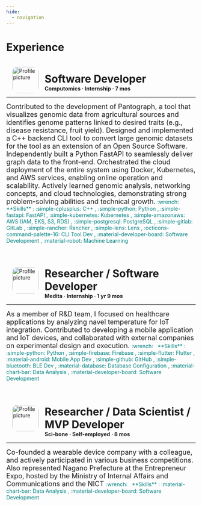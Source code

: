 ```yaml
---
hide:
  - navigation
---
```


# Experience
<br>

<!-- Computomics -->
<img src="../img/logo-computomics.jpg" alt="Profile picture" width="70rem" style="float: left; margin: 0rem 1rem; border-radius: 20%; overflow: hidden;"/>

<h1 style="margin: 0.9rem 0rem 0rem 5rem; font-weight: bold;">
    Software Developer
</h1>
<h4 style="margin: 0rem;">Computomics · Internship · 7 mos</h4>

---
<font size=4rem>
Contributed to the development of Pantograph, a tool that visualizes genomic data from agricultural sources and identifies genome patterns linked to desired traits (e.g., disease resistance, fruit yield). Designed and implemented a C++ backend CLI tool to convert large genomic datasets for the tool as an extension of an Open Source Software. Independently built a Python FastAPI to seamlessly deliver graph data to the front-end. Orchestrated the cloud deployment of the entire system using Docker, Kubernetes, and AWS services, enabling online operation and scalability. Actively learned genomic analysis, networking concepts, and cloud technologies, demonstrating strong problem-solving abilities and technical growth.
</font>

<span style="color: teal;">
:wrench: &nbsp; **Skills** :
 :simple-cplusplus:             C++ ,
 :simple-python:                Python ,
 :simple-fastapi:               FastAPI ,
 :simple-kubernetes:            Kubernetes ,
 :simple-amazonaws:             AWS (IAM, EKS, S3, RDS) ,
 :simple-postgresql:            PostgreSQL ,
 :simple-gitlab:                GitLab ,
 :simple-rancher:               Rancher ,
 :simple-lens:                  Lens ,
 :octicons-command-palette-16:  CLI Tool Dev ,
 :material-developer-board:     Software Development ,
 :material-robot:               Machine Learning
</span>

<br><br>


<!-- Medita -->
<img src="../img/logo-medita.jpg" alt="Profile picture" width="70rem" style="float: left; margin: 0rem 1rem; border-radius: 20%; overflow: hidden;"/>

<h1 style="margin: 0.9rem 0rem 0rem 5rem; font-weight: bold;">
    Researcher / Software Developer
</h1>
<h4 style="margin: 0rem;">Medita · Internship · 1 yr 9 mos</h4>

---
<font size=4rem>
As a member of R&D team, I focused on healthcare applications by analyzing navel temperature for IoT integration. Contributed to developing a mobile application and IoT devices, and collaborated with external companies on experimental design and execution.
</font>

<span style="color: teal;">
:wrench: &nbsp; **Skills** :
 :simple-python:            Python ,
 :simple-firebase:          Firebase ,
 :simple-flutter:           Flutter ,
 :material-android:         Mobile App Dev ,
 :simple-github:            GitHub ,
 :simple-bluetooth:         BLE Dev ,
 :material-database:        Database Configuration ,
 :material-chart-bar:       Data Analysis ,
 :material-developer-board: Software Development
</span>

<br><br>


<!-- Sci-bone -->
<img src="../img/logo-sci-bone.jpg" alt="Profile picture" width="70rem" style="float: left; margin: 0rem 1rem; border-radius: 20%; overflow: hidden;"/>

<h1 style="margin: 0.9rem 0rem 0rem 5rem; font-weight: bold;">
    Researcher / Data Scientist / MVP Developer
</h1>
<h4 style="margin: 0rem;">Sci-bone · Self-employed · 8 mos</h4>

---
<font size=4rem>
Co-founded a wearable device company with a colleague, and actively participated in various business competitions. Also represented Nagano Prefecture at the Entrepreneur Expo, hosted by the Ministry of Internal Affairs and Communications and the NICT
</font>

<span style="color: teal;">
:wrench: &nbsp; **Skills** :
 :material-chart-bar:       Data Analysis ,
 :material-developer-board: Software Development
</span>

<br><br>
